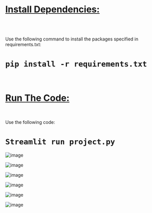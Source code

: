 <h1><u>Install Dependencies:</u></h1>
<br><br>
<p>Use the following command to install the packages specified in requirements.txt:<p>

<h1><code>pip install -r requirements.txt</code></h1>
<br>

<h1><u>Run The Code:</u></h1>
<br>
<p>Use the following code:</p>

<h1><code>Streamlit run project.py</code></h1>


![image](https://github.com/user-attachments/assets/71c79471-37b8-409b-82cc-14997f91ac3a)


![image](https://github.com/user-attachments/assets/55e20158-9480-48b9-9b44-ff615b825303)

![image](https://github.com/user-attachments/assets/32939f16-17bf-4d11-baa9-5ef649bf71ef)

![image](https://github.com/user-attachments/assets/48c73691-96b1-48b6-ae78-587adfd3e612)

![image](https://github.com/user-attachments/assets/559e444b-34a3-4334-9001-efaf5c564665)

![image](https://github.com/user-attachments/assets/2ff06127-e850-4310-b7c3-1ca5600b9f02)


